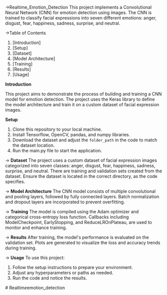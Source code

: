 ->Realtime_Emotion_Detection
 This project implements a Convolutional Neural Network (CNN) for emotion detection using images. The CNN is trained to classify facial expressions into seven different emotions: anger, disgust, fear, happiness, sadness, surprise, and neutral.

->Table of Contents

1) [Introduction]
2) [Setup]
3) [Dataset]
4) [Model Architecture]
5) [Training]
6) [Results]
7) [Usage]

**Introduction**

This project aims to demonstrate the process of building and training a CNN model for emotion detection. The project uses the Keras library to define the model architecture and train it on a custom dataset of facial expression images.

**Setup**
1. Clone this repository to your local machine.
2. Install Tensorflow, OpenCV, pandas, and numpy libraries.
3. Download the dataset and adjust the `folder_path` in the code to match the dataset location.
4. Run the main.py file to start the application.

-> **Dataset**
The project uses a custom dataset of facial expression images categorized into seven classes: anger, disgust, fear, happiness, sadness, surprise, and neutral. There are training and validation sets created from the dataset. Ensure the dataset is located in the correct directory, as the code specifies.

-> **Model Architecture**
The CNN model consists of multiple convolutional and pooling layers, followed by fully connected layers. Batch normalization and dropout layers are incorporated to prevent overfitting.

-> **Training**
The model is compiled using the Adam optimizer and categorical cross-entropy loss function. Callbacks including ModelCheckpoint, EarlyStopping, and ReduceLROnPlateau, are used to monitor and enhance training.

-> **Results**
After training, the model's performance is evaluated on the validation set. Plots are generated to visualize the loss and accuracy trends during training.

-> **Usage**
To use this project:

1. Follow the setup instructions to prepare your environment.
2. Adjust any hyperparameters or paths as needed.
3. Run the code and notice the results.


#   R e a l _ t i m e _ e m o t i o n _ d e t e c t i o n 
 
 
